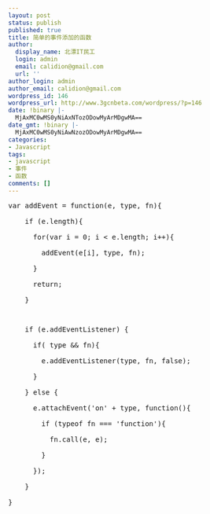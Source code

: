 ```yaml
---
layout: post
status: publish
published: true
title: 简单的事件添加的函数
author:
  display_name: 北漂IT民工
  login: admin
  email: calidion@gmail.com
  url: ''
author_login: admin
author_email: calidion@gmail.com
wordpress_id: 146
wordpress_url: http://www.3gcnbeta.com/wordpress/?p=146
date: !binary |-
  MjAxMC0wMS0yNiAxNTozODowMyArMDgwMA==
date_gmt: !binary |-
  MjAxMC0wMS0yNiAwNzozODowMyArMDgwMA==
categories:
- Javascript
tags:
- javascript
- 事件
- 函数
comments: []
---
```

<pre name="code" class="js">
var addEvent = function(e, type, fn){<br />
    if (e.length){<br />
      for(var i = 0; i < e.length; i++){<br />
        addEvent(e[i], type, fn);<br />
      }<br />
      return;<br />
    }</p>
<p>    if (e.addEventListener) {<br />
      if( type && fn){<br />
        e.addEventListener(type, fn, false);<br />
      }<br />
    } else {<br />
      e.attachEvent('on' + type, function(){<br />
        if (typeof fn === 'function'){<br />
          fn.call(e, e);<br />
        }<br />
      });<br />
    }<br />
}<br />
</pre></p>
